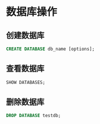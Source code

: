 # 数据库操作

## 创建数据库
````SQL
CREATE DATABASE db_name [options];
````

## 查看数据库
```SQL
SHOW DATABASES;
```

## 删除数据库
```SQL
DROP DATABASE testdb;
```
